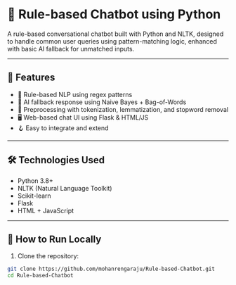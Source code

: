 # 🤖 Rule-based Chatbot using Python

A rule-based conversational chatbot built with Python and NLTK, designed to handle common user queries using pattern-matching logic, enhanced with basic AI fallback for unmatched inputs.

---

## 📌 Features

- 🧠 Rule-based NLP using regex patterns  
- 🔄 AI fallback response using Naive Bayes + Bag-of-Words  
- 💬 Preprocessing with tokenization, lemmatization, and stopword removal  
- 🖥️ Web-based chat UI using Flask & HTML/JS  
- 🪝 Easy to integrate and extend  

---

## 🛠️ Technologies Used

- Python 3.8+
- NLTK (Natural Language Toolkit)
- Scikit-learn
- Flask
- HTML + JavaScript

---

## 🚀 How to Run Locally

1. Clone the repository:

```bash
git clone https://github.com/mohanrengaraju/Rule-based-Chatbot.git
cd Rule-based-Chatbot
